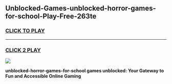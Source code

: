 
## Unblocked-Games-unblocked-horror-games-for-school-Play-Free-263te
<h3>
<a href="https://premium76.site?title=unblocked-horror-games-for-school&ref=10A">CLICK TO PLAY</a></h3>
<hr>

<h3>
<a href="https://premium76.site?title=unblocked-horror-games-for-school&ref=10A">CLICK 2 PLAY</a>
  
</h3>

<a href="https://premium76.site?title=unblocked-horror-games-for-school&ref=10A"><img src="https://clearcache.store/games.png"></a>


**unblocked-horror-games-for-school games unblocked: Your Gateway to Fun and Accessible Online Gaming**
